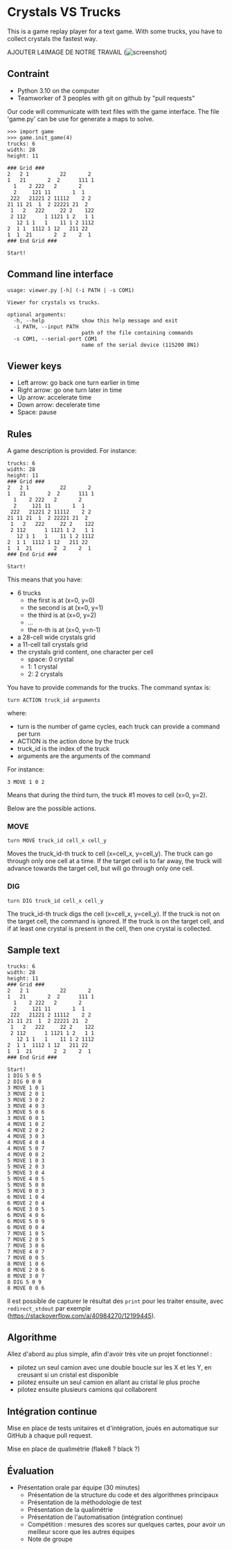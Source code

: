 # Crystals VS Trucks

This is a game replay player for a text game. With some trucks, you have to collect crystals the fastest way.

AJOUTER L4IMAGE DE NOTRE TRAVAIL (![screenshot](crystals_vs_trucks.png))

## Contraint
* Python 3.10 on the computer
* Teamworker of 3 peoples with git on github by "pull requests"

Our code will communicate with text files with the game interface.
The file 'game.py' can be use for generate a maps to solve.

```python3
>>> import game
>>> game.init_game(4)
trucks: 6
width: 28
height: 11

### Grid ###
2   2 1          22       2 
1   21       2  2      111 1
  1    2 222   2       2    
  2     121 11       1  1   
 222   21221 2 11112    2 2 
21 11 21  1  2 22221 21  2  
 1   2   222     22 2    122
 2 112      1 1121 1 2   1 1
   12 1 1   1    11 1 2 1112
2  1 1  1112 1 12   211 22  
1  1  21       2  2    2  1 
### End Grid ###

Start!
```

## Command line interface

```
usage: viewer.py [-h] (-i PATH | -s COM1)

Viewer for crystals vs trucks.

optional arguments:
  -h, --help            show this help message and exit
  -i PATH, --input PATH
                        path of the file containing commands
  -s COM1, --serial-port COM1
                        name of the serial device (115200 8N1)
```

## Viewer keys

- Left arrow: go back one turn earlier in time
- Right arrow: go one turn later in time
- Up arrow: accelerate time
- Down arrow: decelerate time
- Space: pause

## Rules

A game description is provided. For instance:

```
trucks: 6
width: 28
height: 11
### Grid ###
2   2 1          22       2 
1   21       2  2      111 1
  1    2 222   2       2    
  2     121 11       1  1   
 222   21221 2 11112    2 2 
21 11 21  1  2 22221 21  2  
 1   2   222     22 2    122
 2 112      1 1121 1 2   1 1
   12 1 1   1    11 1 2 1112
2  1 1  1112 1 12   211 22  
1  1  21       2  2    2  1 
### End Grid ###

Start!
```

This means that you have:

- 6 trucks
  - the first is at (x=0, y=0)
  - the second is at (x=0, y=1)
  - the third is at (x=0, y=2)
  - …
  - the n-th is at (x=0, y=n-1)
- a 28-cell wide crystals grid
- a 11-cell tall crystals grid
- the crystals grid content, one character per cell
  - space: 0 crystal
  - 1: 1 crystal
  - 2: 2 crystals

You have to provide commands for the trucks. The command syntax is:

```
turn ACTION truck_id arguments
```

where:

- turn is the number of game cycles, each truck can provide a command per turn
- ACTION is the action done by the truck
- truck_id is the index of the truck
- arguments are the arguments of the command

For instance:

```
3 MOVE 1 0 2
```

Means that during the third turn, the truck \#1 moves to cell (x=0, y=2).

Below are the possible actions.

### MOVE

```
turn MOVE truck_id cell_x cell_y
```

Moves the truck_id-th truck to cell (x=cell_x, y=cell_y). The truck can go through only one cell at a time. If the target cell is to far away, the truck will advance towards the target cell, but will go through only one cell.

### DIG

```
turn DIG truck_id cell_x cell_y
```

The truck_id-th truck digs the cell (x=cell_x, y=cell_y). If the truck is not on the target cell, the command is ignored. If the truck is on the target cell, and if at least one crystal is present in the cell, then one crystal is collected.

## Sample text

```
trucks: 6
width: 28
height: 11
### Grid ###
2   2 1          22       2 
1   21       2  2      111 1
  1    2 222   2       2    
  2     121 11       1  1   
 222   21221 2 11112    2 2 
21 11 21  1  2 22221 21  2  
 1   2   222     22 2    122
 2 112      1 1121 1 2   1 1
   12 1 1   1    11 1 2 1112
2  1 1  1112 1 12   211 22  
1  1  21       2  2    2  1 
### End Grid ###

Start!
1 DIG 5 0 5
2 DIG 0 0 0
3 MOVE 1 0 1
3 MOVE 2 0 1
3 MOVE 3 0 2
3 MOVE 4 0 3
3 MOVE 5 0 6
3 MOVE 0 0 1
4 MOVE 1 0 2
4 MOVE 2 0 2
4 MOVE 3 0 3
4 MOVE 4 0 4
4 MOVE 5 0 7
4 MOVE 0 0 2
5 MOVE 1 0 3
5 MOVE 2 0 3
5 MOVE 3 0 4
5 MOVE 4 0 5
5 MOVE 5 0 8
5 MOVE 0 0 3
6 MOVE 1 0 4
6 MOVE 2 0 4
6 MOVE 3 0 5
6 MOVE 4 0 6
6 MOVE 5 0 9
6 MOVE 0 0 4
7 MOVE 1 0 5
7 MOVE 2 0 5
7 MOVE 3 0 6
7 MOVE 4 0 7
7 MOVE 0 0 5
8 MOVE 1 0 6
8 MOVE 2 0 6
8 MOVE 3 0 7
8 DIG 5 0 9
8 MOVE 0 0 6
```

Il est possible de capturer le résultat des `print` pour les traiter ensuite, avec `redirect_stdout` par exemple (https://stackoverflow.com/a/40984270/12199445).

## Algorithme

Allez d'abord au plus simple, afin d'avoir très vite un projet fonctionnel :
* pilotez un seul camion avec une double boucle sur les X et les Y, en creusant si un cristal est disponible
* pilotez ensuite un seul camion en allant au cristal le plus proche
* pilotez ensuite plusieurs camions qui collaborent

## Intégration continue

Mise en place de tests unitaires et d'intégration, joués en automatique sur GitHub à chaque pull request.

Mise en place de qualimétrie (flake8 ? black ?)

## Évaluation

* Présentation orale par équipe (30 minutes)
  * Présentation de la structure du code et des algorithmes principaux
  * Présentation de la méthodologie de test
  * Présentation de la qualimétrie
  * Présentation de l'automatisation (intégration continue)
  * Compétition : mesures des scores sur quelques cartes, pour avoir un meilleur score que les autres équipes
  * Note de groupe

